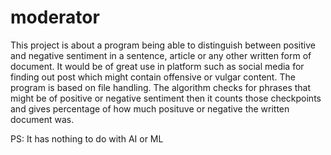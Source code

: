 # moderator

This project is about a program being able to distinguish between positive and negative sentiment in a sentence, article or any other written form of document. 
It would be of great use in platform such as social media for finding out post which might contain offensive or vulgar content. 
The program is based on file handling. 
The algorithm checks for phrases that might be of positive or negative sentiment then it counts those checkpoints and gives percentage of how much posituve or negative the written document was.

PS: It has nothing to do with AI or ML
